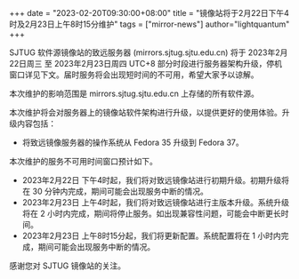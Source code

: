+++
date = "2023-02-20T09:30:00+08:00"
title = "镜像站将于2月22日下午4时及2月23日上午8时15分维护"
tags = ["mirror-news"]
author="lightquantum"
+++

SJTUG 软件源镜像站的致远服务器 (mirrors.sjtug.sjtu.edu.cn) 将于 2023年2月22日周三 至 2023年2月23日周四 UTC+8 部分时段进行服务器架构升级，停机窗口详见下文。届时服务将会出现短时间的不可用，希望大家予以谅解。

本次维护的影响范围是 mirrors.sjtug.sjtu.edu.cn 上存储的所有软件源。

本次维护将会对服务器上的镜像站软件架构进行升级，以提供更好的使用体验。升级内容包括：

* 将致远镜像服务器的操作系统从 Fedora 35 升级到 Fedora 37。

本次维护的服务不可用时间窗口预计如下。

* 2023年2月22日 下午4时起，我们将对致远镜像站进行初期升级。初期升级将在 30 分钟内完成，期间可能会出现服务中断的情况。
* 2023年2月23日 上午4时起，我们将对致远镜像站进行主版本升级。系统升级将在 2 小时内完成，期间将停止服务。如出现兼容性问题，可能会中断更长时间。
* 2023年2月23日 上午8时15分起，我们将更新配置。系统配置将在 1 小时内完成，期间可能会出现服务中断的情况。

感谢您对 SJTUG 镜像站的关注。